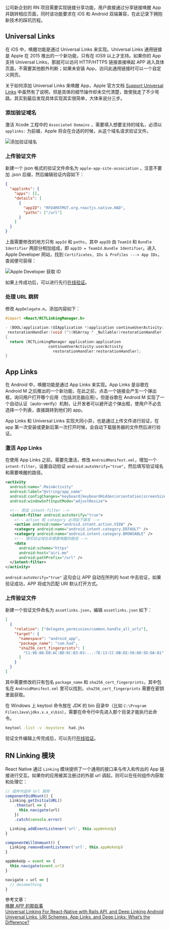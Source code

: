 公司新企划的 RN 项目需要实现链接分享功能，用户直接通过分享链接唤醒 App 并跳转相应页面，同时该功能要求在 iOS 和 Android 双端兼容，在此记录下拥抱新技术的踩坑历程。<!-- more -->

## Universal Links

在 iOS 中，唤醒功能是通过 Universal Links 来实现。Universal Links 通用链接是 Apple 在 2015 推出的一个新功能，只有在 iOS9 以上才支持。如果你的 App
支持 Universal Links，那就可以访问 HTTP/HTTPS 链接直接唤起 APP 进入具体页面，不需要其他额外判断；如果未安装 App，访问此通用链接时可以一个自定义网页。

关于如何添加 Universal Links 来唤醒 App，Apple 官方文档 [Support Universal Links](//developer.apple.com/library/content/documentation/General/Conceptual/AppSearch/UniversalLinks.html) 中虽然有了说明，但是具体的细节操作却未交代清楚，致使我走了不少弯路。其实到最后发现具体实现其实很简单，大体来说分三步。

### 添加验证域名

激活 Xcode 工程中的 `Associated Domains` ，需要填入想要支持的域名，必须以 `applinks:` 为前缀，Apple 将会在合适的时候，从这个域名请求验证文件。

![添加验证域名](https://i.loli.net/2018/12/09/5c0cc59786779.jpg#full)

### 上传验证文件

新建一个 json 格式的验证文件命名为 `apple-app-site-association` ，注意不要加 .json 后缀，然后编辑验证内容如下：

```json
{
  "applinks": {
    "apps": [],
    "details": [
      {
        "appID": "RFD4R6TMUT.org.reactjs.native.HAD",
        "paths": ["/url"]
      }
    ]
  }
}
```

上面需要修改的地方只有 `appId` 和 `paths`，其中 `appID` 由 `TeamId` 和 `Bundle Identifier` 两部分相加组成，即 `appID = TeamId.Bundle Identifier`。进入 Apple Developer 网站，找到 `Certificates, IDs & Profiles ---> App IDs`，查阅便可获得：

![Apple Developer 获取 ID](https://i.loli.net/2018/12/09/5c0cc596a71a5.png#full)

如果上传成功后，可以进行先行[在线验证](//branch.io/resources/aasa-validator/)。

### 处理 URL 跳转

修改 `AppDelegate.m`，添加内容如下：

```objectivec
#import <React/RCTLinkingManager.h>

- (BOOL)application:(UIApplication *)application continueUserActivity:(NSUserActivity *)userActivity
 restorationHandler:(void (^)(NSArray * _Nullable))restorationHandler
{
  return [RCTLinkingManager application:application
                   continueUserActivity:userActivity
                     restorationHandler:restorationHandler];
}
```

## App Links

在 Android 中，唤醒功能是通过 App Links 来实现。App Links 是谷歌在 Android M 之后推出的一个新功能，在此之前，点击一个链接会产生一个弹出框，询问用户打开哪个应用（包括浏览器应用）。但是谷歌在 Android M 实现了一个自动认证（auto-verify）机制，让开发者可以避开这个弹出框，使用户不必去选择一个列表，直接跳转到他们的 app。

App Links 和 Universal Links 实现大同小异，也是通过上传文件进行验证，在 app 第一次安装或更新后第一次打开时候，会自动下载服务器的文件然后进行验证。

### 激活 App Links

在使用 App Links 之前，需要先激活，修改 `AndroidManifest.xml`，增加一个 `intent-filter`，设置自动验证 `android:autoVerify="true"`，然后填写验证域名和需要唤醒的路径。

```xml
<activity
  android:name=".MainActivity"
  android:label="@string/app_name"
  android:configChanges="keyboard|keyboardHidden|orientation|screenSize"
  android:windowSoftInputMode="adjustResize">

  <!-- 添加 intent-filter -->
  <intent-filter android:autoVerify="true">
    <!-- action 和 category 必须如下填写 -->
    <action android:name="android.intent.action.VIEW" />
    <category android:name="android.intent.category.DEFAULT" />
    <category android:name="android.intent.category.BROWSABLE" />
    <!-- 填写验证域名和需要唤醒的路径 -->
    <data
      android:scheme="https"
      android:host="airi.me"
      android:pathPrefix="/url" />
  </intent-filter>
</activity>
```

`android:autoVerify="true"` 这句会让 APP 自动在所列的 host 中去验证，如果验证成功，APP 将成为匹配 URI 默认打开方式。

### 上传验证文件

新建一个验证文件命名为 `assetlinks.json`，编辑 `assetlinks.json` 如下：

```json
[
  {
    "relation": ["delegate_permission/common.handle_all_urls"],
    "target": {
      "namespace": "android_app",
      "package_name": "com.had",
      "sha256_cert_fingerprints": [
        "C1:96:B8:EB:AC:BD:6C:B3:03:...:7E:13:CC:0B:EE:50:80:5D:DA:81"
      ]
    }
  }
]
```

其中需要修改的只有包名 `package_name` 和 `sha256_cert_fingerprints`，其中包名在 `AndroidManifest.xml` 里可以找到，`sha256_cert_fingerprints` 需要在密钥里面获取。

在 Windows 上 keytool 命令放在 JDK 的 bin 目录中（比如 `C:\Program Files\Java\jdkx.x.x_x\bin`），需要在命令行中先进入那个目录才能执行此命令。

```bash
keytool -list -v -keystore  had.jks
```

验证文件编辑上传完成后，可以先行[在线验证](//digitalassetlinks.googleapis.com/v1/statements:list?source.web.site=//airi.me)。

## RN Linking 模块

React Native 通过 `Linking` 模块提供了一个通用的接口来与传入和传出的 App 链接进行交互。如果你的应用被其注册过的外部 url 调起，则可以在任何组件内获取和处理它：

```javascript
// 组件内监听 Url 跳转
componentDidMount() {
  Linking.getInitialURL()
    .then(url => {
      this.navigate(url)
    })
    .catch(console.error)

  Linking.addEventListener('url', this.appWokeUp)
}

componentWillUnmount() {
  Linking.removeEventListener('url', this.appWokeUp)
}

appWokeUp = event => {
  this.navigate(event.url)
}

navigate = url => {
  // dosomething
}
```

参考文章：  
[唤醒 APP 的那些事](//www.jianshu.com/p/862885bd8ea2)  
[Universal Linking For React-Native with Rails API, and Deep Linking Android](//github.com/parkerdan/React-Native-Rails-Universal-Linking)  
[Universal Links, URI Schemes, App Links, and Deep Links: What’s the Difference?](//blog.branch.io/universal-links-uri-schemes-app-links-and-deep-links-whats-the-difference)
